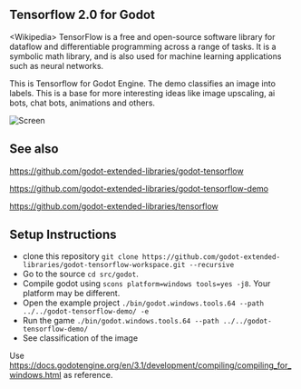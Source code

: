 ## Tensorflow 2.0 for Godot

<Wikipedia\> TensorFlow is a free and open-source software library for dataflow and differentiable programming across a range of tasks. It is a symbolic math library, and is also used for machine learning applications such as neural networks. 

This is Tensorflow for Godot Engine. The demo classifies an image into labels. This is a base for more interesting ideas like image upscaling, ai bots, chat bots, animations and others.

![Screen](https://github.com/godot-extended-libraries/godot-tensorflow-workspace/blob/master/Screen%20Shot%202019-05-13%20at%209.21.18%20PM.png)

## See also

https://github.com/godot-extended-libraries/godot-tensorflow

https://github.com/godot-extended-libraries/godot-tensorflow-demo

https://github.com/godot-extended-libraries/tensorflow

## Setup Instructions

* clone this repository `git clone https://github.com/godot-extended-libraries/godot-tensorflow-workspace.git --recursive`
* Go to the source `cd src/godot`.
* Compile godot using `scons platform=windows tools=yes -j8`. Your platform may be different.
* Open the example project `./bin/godot.windows.tools.64 --path ../../godot-tensorflow-demo/ -e` 
* Run the game `./bin/godot.windows.tools.64 --path ../../godot-tensorflow-demo/`
* See classification of the image

Use https://docs.godotengine.org/en/3.1/development/compiling/compiling_for_windows.html as reference.
